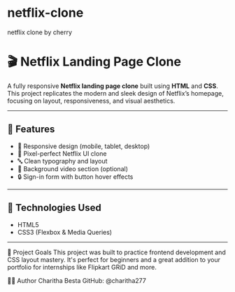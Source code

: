 # netflix-clone
netflix clone by cherry
# 🎬 Netflix Landing Page Clone

A fully responsive **Netflix landing page clone** built using **HTML** and **CSS**. This project replicates the modern and sleek design of Netflix’s homepage, focusing on layout, responsiveness, and visual aesthetics.

---

## 🚀 Features

- 📱 Responsive design (mobile, tablet, desktop)
- 🎨 Pixel-perfect Netflix UI clone
- 🔤 Clean typography and layout
- 🎥 Background video section (optional)
- 🔒 Sign-in form with button hover effects

---

## 🧰 Technologies Used

- HTML5  
- CSS3 (Flexbox & Media Queries)

---

📌 Project Goals
This project was built to practice frontend development and CSS layout mastery. It's perfect for beginners and a great addition to your portfolio for internships like Flipkart GRiD and more.

👩‍💻 Author
Charitha Besta
GitHub: @charitha277

